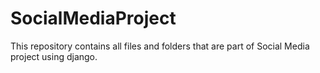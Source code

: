 # SocialMediaProject
This repository contains all files and folders that are part of Social Media project using django.
